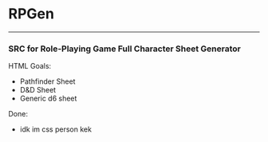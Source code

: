 # RPGen
***
### SRC for Role-Playing Game Full Character Sheet Generator



HTML Goals:
* Pathfinder Sheet
* D&D Sheet
* Generic d6 sheet

Done:
* idk im css person kek
